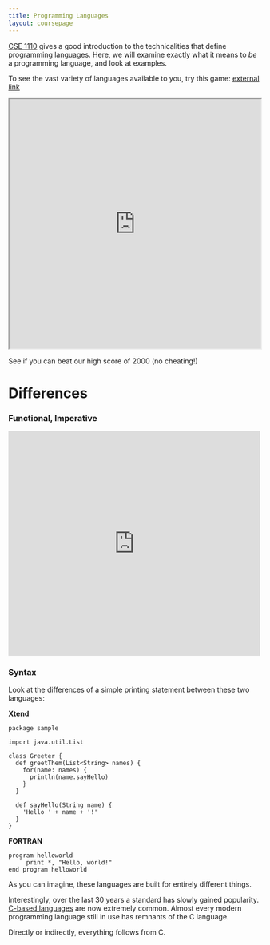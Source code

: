 ```yaml
---
title: Programming Languages
layout: coursepage
---
```


[CSE 1110](/courses/CSE1110/1-Programs/2-Languages/) gives a good introduction to the technicalities that define programming languages. Here, we will examine exactly what it means to *be* a programming language, and look at examples.

To see the vast variety of languages available to you, try this game:
[external link](http://helloworldquiz.com/)

<iframe src="http://helloworldquiz.com/", width="100%", height="500px"></iframe>

See if you can beat our high score of 2000 (no cheating!)

# Differences
### Functional, Imperative
<div class="video-container">
<iframe width="100%" height="450" src="https://www.youtube.com/embed/sqV3pL5x8PI" frameborder="0" allowfullscreen></iframe>
</div>

### Syntax
Look at the differences of a simple printing statement between these two languages:

**Xtend**

    package sample

    import java.util.List

    class Greeter {
      def greetThem(List<String> names) {
        for(name: names) {
          println(name.sayHello)
        }
      }

      def sayHello(String name) {
        'Hello ' + name + '!'
      }
    }

**FORTRAN**
    
    program helloworld
         print *, "Hello, world!"
    end program helloworld
    
As you can imagine, these languages are built for entirely different things.

Interestingly, over the last 30 years a standard has slowly gained popularity. [C-based languages](http://en.wikipedia.org/wiki/List_of_C-based_programming_languages) are now extremely common. Almost every modern programming language still in use has remnants of the C language.

Directly or indirectly, everything follows from C.
